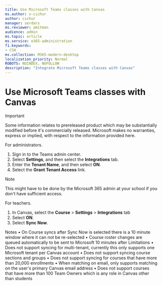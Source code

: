 ```yaml
---
title: Use Microsoft Teams classes with Canvas
ms.author: v-cichur
author: cichur
manager: serdars
ms.reviewer: amitman 
audience: admin
ms.topic: article
ms.service: o365-administration
f1.keywords:
- CSH
ms.collection: M365-modern-desktop
localization_priority: Normal
ROBOTS: NOINDEX, NOFOLLOW
description: "Integrate Microsoft Teams classes with Canvas"
---
```



# Use Microsoft Teams classes with Canvas

> [!IMPORTANT]
> Some information relates to prereleased product which may be substantially modified before it's commercially released. Microsoft makes no warranties, express or implied, with respect to the information provided here.

For administrators.

1. Sign in to the Teams admin center.
2.	Select **Settings**, and then select the **Integrations** tab.
3.	Enter the **Tenant Name**, and then select **ON**.
4.	Select the **Grant Tenant Access** link. 

> [!NOTE] 
> This might have to be done by the Microsoft 365 admin at your school if you don't have sufficient access.

For teachers.

1.	In Canvas, select the **Course** > **Settings** > **Integrations** tab
2.	Select **ON**.
3.	Select **Sync Now**.

Notes
•	On Course syncs after Sync Now is selected there is a 10 minute window where it can not be re-selected
•	Course roster changes are queued automatically to be sent to Microsoft 10 minutes after
Limitations
•	Does not support syncing for multi-tenant, currently this only supports one Microsoft tenant per Canvas account
•	Does not support syncing course sections and groups
•	Does not support syncing for courses that have more than 20,000 enrollments
•	When matching on email, only supports matching on the user's primary Canvas email address
•	Does not support courses that have more than 100 Team Owners which is any role in Canvas other than students
